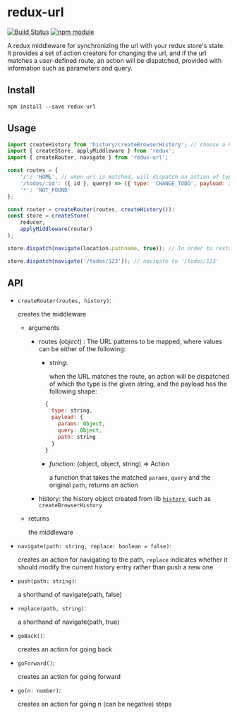 # redux-url

[![Build Status](https://travis-ci.org/jedirandy/redux-url.svg?branch=master)](https://travis-ci.org/jedirandy/redux-url)
[![npm module](https://badge.fury.io/js/redux-url.svg)](https://www.npmjs.org/package/redux-url)

A redux middleware for synchronizing the url with your redux store's state. It provides a set of action creators for changing the url, and if the url matches a user-defined route, an action will be dispatched, provided with information such as parameters and query.

## Install

```
npm install --save redux-url
```

## Usage

```javascript
import createHistory from 'history/createBrowserHistory'; // choose a history implementation
import { createStore, applyMiddleware } from 'redux';
import { createRouter, navigate } from 'redux-url';

const routes = {
    '/': 'HOME', // when url is matched, will dispatch an action of type 'HOME', the payload contains matched params and query
    '/todos/:id': ({ id }, query) => ({ type: 'CHANGE_TODO', payload: id, query }), // you can also pass a function to transform the action, the matched params, query and the original path will be passed in
    '*': 'NOT_FOUND'
};

const router = createRouter(routes, createHistory());
const store = createStore(
    reducer,
    applyMiddleware(router)
);

store.dispatch(navigate(location.pathname, true)); // In order to restore the state from the URL when refreshed

store.dispatch(navigate('/todos/123')); // navigate to '/todos/123'
```

## API

* `createRouter(routes, history)`:

  creates the middleware
  - arguments
    * routes (*object*) : The URL patterns to be mapped, where values can be either of the following:
      * *string*:

        when the URL matches the route, an action will be dispatched of which the type is the given string, and the payload has the following shape:

      ```javascript
        {
          type: string,
          payload: {
            params: Object,
            query: Object,
            path: string
          }
        }
      ```

      * *function*: (object, object, string) => Action

        a function that takes the matched `params`, `query` and the original `path`, returns an action

    * history: the history object created from lib [`history`](https://github.com/ReactTraining/history),
    such as `createBrowserHistory`

  - returns

    the middleware

* `navigate(path: string, replace: boolean = false)`:

  creates an action for navigating to the path, `replace` indicates whether it should modify the current history entry rather than push a new one

* `push(path: string)`:

  a shorthand of navigate(path, false)

* `replace(path, string)`:

  a shorthand of navigate(path, true)

* `goBack()`:

  creates an action for going back

* `goForward()`:

  creates an action for going forward

* `go(n: number)`:

  creates an action for going n (can be negative) steps
